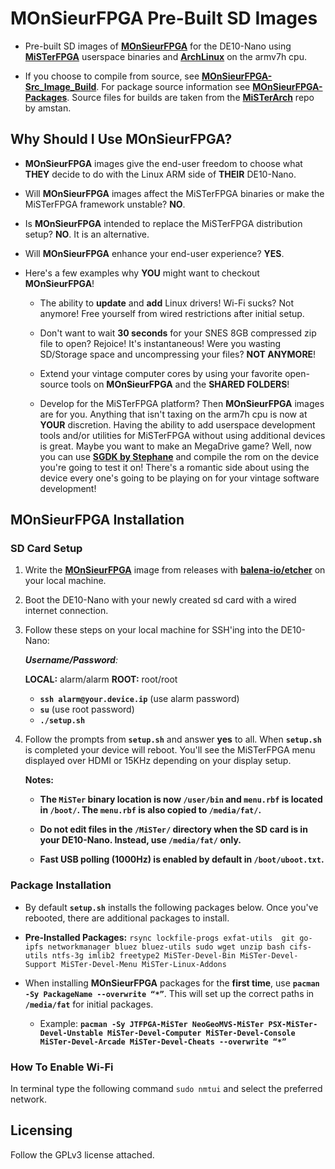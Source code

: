 # MOnSieurFPGA Pre-Built SD Images

- Pre-built SD images of [**MOnSieurFPGA**](https://github.com/MOnSieurFPGA) for the DE10-Nano using [**MiSTerFPGA**](https://github.com/MiSTer-devel) userspace binaries and [**ArchLinux**](https://archlinux.org) on the armv7h cpu.

- If you choose to compile from source, see [**MOnSieurFPGA-Src_Image_Build**](https://github.com/MOnSieurFPGA/MOnSieurFPGA-Image_Build). For package source information see [**MOnSieurFPGA-Packages**](https://github.com/MOnSieurFPGA/MOnSieurFPGA-Packages). Source files for builds are taken from the [**MiSTerArch**](https://github.com/amstan/MiSTerArch) repo by amstan.

## Why Should I Use MOnSieurFPGA?

- **MOnSieurFPGA** images give the end-user freedom to choose what **THEY** decide to do with the Linux ARM side of **THEIR** DE10-Nano.

- Will **MOnSieurFPGA** images affect the MiSTerFPGA binaries or make the MiSTerFPGA framework unstable? **NO**. 

- Is **MOnSieurFPGA** intended to replace the MiSTerFPGA distribution setup? **NO**. It is an alternative.

- Will **MOnSieurFPGA** enhance your end-user experience? **YES**.
 
- Here's a few examples why **YOU** might want to checkout **MOnSieurFPGA**!

   - The ability to **update** and **add** Linux drivers! Wi-Fi sucks? Not anymore! Free yourself from wired restrictions after initial setup.
   
   - Don't want to wait **30 seconds** for your SNES 8GB compressed zip file to open? Rejoice! It's instantaneous! Were you wasting SD/Storage space and uncompressing your files? **NOT ANYMORE**!

   - Extend your vintage computer cores by using your favorite open-source tools on **MOnSieurFPGA** and the **SHARED FOLDERS**!
   
   - Develop for the MiSTerFPGA platform? Then **MOnSieurFPGA** images are for you. Anything that isn't taxing on the arm7h cpu is now at **YOUR** discretion. Having the ability to add userspace development tools and/or utilities for MiSTerFPGA without using additional devices is great. Maybe you want to make an MegaDrive game? Well, now you can use [**SGDK by Stephane**](https://github.com/Stephane-D/SGDK) and compile the rom on the device you're going to test it on! There's a romantic side about using the device every one's going to be playing on for your vintage software development!

## MOnSieurFPGA Installation

### SD Card Setup

1. Write the [**MOnSieurFPGA**](https://github.com/MOnSieurFPGA/MOnSieurFPGA-SD_Image_Builds/releases/download/MOnSieur-SD_Image/MOnSieur-20220228.img.bz2) image from releases with [**balena-io/etcher**](https://github.com/balena-io/etcher) on your local machine.
 
2. Boot the DE10-Nano with your newly created sd card with a wired internet connection. 
    
3. Follow these steps on your local machine for SSH'ing into the DE10-Nano:

      _**Username/Password**:_

      **LOCAL:**  alarm/alarm  **ROOT:**  root/root
      
     - **`ssh alarm@your.device.ip`** (use alarm password)
     - **`su`** (use root password)
     - **`./setup.sh`**
     
4. Follow the prompts from  **`setup.sh`** and answer **yes** to all. When **`setup.sh`** is completed your device will reboot. You'll see the MiSTerFPGA menu displayed over HDMI or 15KHz depending on your display setup.

   **Notes:**
   - **The  `MiSTer`  binary location is  now **`/user/bin`**  and  **`menu.rbf`**  is located in `/boot/`. The `menu.rbf` is also copied to `/media/fat/`.**
   
   - **Do not edit files in the `/MiSTer/` directory when the SD card is in your DE10-Nano. Instead, use `/media/fat/` only.**
   
   - **Fast USB polling (1000Hz) is enabled by default in `/boot/uboot.txt`.**

### Package Installation

- By default **`setup.sh`** installs the following packages below. Once you've rebooted, there are additional packages to install.

- <b>Pre-Installed Packages:</b>
```rsync lockfile-progs exfat-utils  git go-ipfs networkmanager bluez bluez-utils sudo wget unzip bash cifs-utils ntfs-3g imlib2 freetype2 MiSTer-Devel-Bin MiSTer-Devel-Support MiSTer-Devel-Menu MiSTer-Linux-Addons```

  
- When installing **MOnSieurFPGA** packages for the **first time**, use **`pacman -Sy PackageName --overwrite “*”`**. This will set up the correct paths in **`/media/fat`** for initial packages.

   - Example: **`pacman -Sy JTFPGA-MiSTer NeoGeoMVS-MiSTer PSX-MiSTer-Devel-Unstable MiSTer-Devel-Computer MiSTer-Devel-Console MiSTer-Devel-Arcade MiSTer-Devel-Cheats --overwrite “*”`**

### How To Enable Wi-Fi

In terminal type the following command `sudo nmtui` and select the preferred network.

## Licensing

Follow the GPLv3 license attached.
